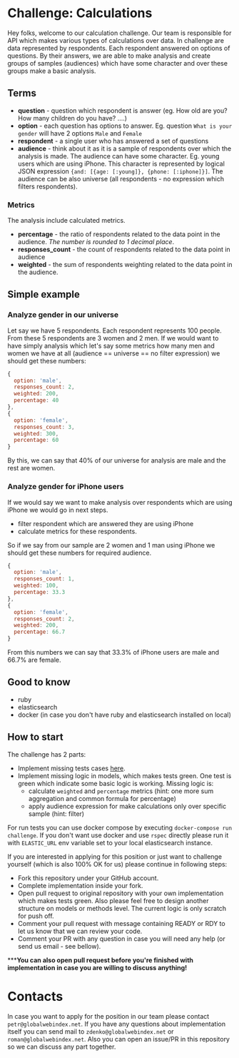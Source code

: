 # Challenge: Calculations

Hey folks,
welcome to our calculation challenge. Our team is responsible for API which makes various types of calculations over data. In challenge are data represented by respondents. Each respondent answered on options of questions. By their answers, we are able to make analysis and create groups of samples (audiences) which have some character and over these groups make a basic analysis.

## Terms
* **question** - question which respondent is answer (eg. How old are you? How many children do you have? ....)
* **option** - each question has options to answer. Eg. question `What is your gender` will have 2 options `Male` and `Female`
* **respondent** - a single user who has answered a set of questions
* **audience** - think about it as it is a sample of respondents over which the analysis is made. The audience can have some character. Eg. young users which are using iPhone. This character is represented by logical JSON expression `{and: [{age: [:young]}, {phone: [:iphone]}]`. The audience can be also universe (all respondents - no expression which filters respondents).

### Metrics
The analysis include calculated metrics.

* **percentage** - the ratio of respondents related to the data point in the audience. *The number is rounded to 1 decimal place*.
* **responses_count** - the count of respondents related to the data point in audience
* **weighted** - the sum of respondents weighting related to the data point in the audience.

## Simple example
### Analyze gender in our universe
Let say we have 5 respondents. Each respondent represents 100 people. From these 5 respondents are 3 women and 2 men. If we would want to have simply analysis which let's say some metrics how many men and women we have at all (audience == universe == no filter expression) we should get these numbers:

```javascript
{
  option: 'male',
  responses_count: 2,
  weighted: 200,
  percentage: 40
},
{
  option: 'female',
  responses_count: 3,
  weighted: 300,
  percentage: 60
}
```
By this, we can say that 40% of our universe for analysis are male and the rest are women.

### Analyze gender for iPhone users
If we would say we want to make analysis over respondents which are using iPhone we would go in next steps.
* filter respondent which are answered they are using iPhone
* calculate metrics for these respondents.

So if we say from our sample are 2 women and 1 man using iPhone we should get these numbers for required audience.
```javascript
{
  option: 'male',
  responses_count: 1,
  weighted: 100,
  percentage: 33.3
},
{
  option: 'female',
  responses_count: 2,
  weighted: 200,
  percentage: 66.7
}
```
From this numbers we can say that 33.3% of iPhone users are male and 66.7% are female.

## Good to know
* ruby
* elasticsearch
* docker (in case you don't have ruby and elasticsearch installed on local)

## How to start
The challenge has 2 parts:
* Implement missing tests cases [here](https://github.com/GlobalWebIndex/challenge-calcs/blob/master/spec/calc_spec.rb#L99-L104).
* Implement missing logic in models, which makes tests green. One test is green which indicate some basic logic is working. Missing logic is:
  * calculate `weighted` and `percentage` metrics (hint: one more sum aggregation and common formula for percentage)
  * apply audience expression for make calculations only over specific sample (hint: filter)

For run tests you can use docker compose by executing `docker-compose run challenge`. If you don't want use docker and use `rspec` directly
please run it with `ELASTIC_URL` env variable set to your local elasticsearch instance.

If you are interested in applying for this position or just want to challenge yourself (which is also 100% OK for us) please continue in following steps:

* Fork this repository under your GitHub account.
* Complete implementation inside your fork.
* Open pull request to original repository with your own implementation which makes tests green. Also please feel free to design another structure on models or methods
level. The current logic is only scratch for push off.
* Comment your pull request with message containing READY or RDY to let us know that we can review your code.
* Comment your PR with any question in case you will need any help (or send us email - see bellow).

***__You can also open pull request before you're finished with implementation in case you are willing to discuss anything!__

# Contacts
In case you want to apply for the position in our team please contact `petr@globalwebindex.net`. If you have any questions about implementation itself you can send mail to `zdenko@globalwebindex.net` or `roman@globalwebindex.net`. Also you can open an issue/PR in this repository so we can discuss any part together.
